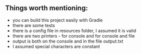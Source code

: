 ## Things worth mentioning:
- you can build this project easily with Gradle
- there are some tests
- there is a config file in resources folder, I assumed it is valid
- there are two printers - for console and for console and file
- output is both on the console and in the file output.txt
- I assumed special characters are constant